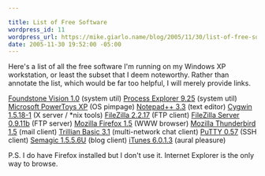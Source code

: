 ```yaml
---

title: List of Free Software
wordpress_id: 11
wordpress_url: https://mike.giarlo.name/blog/2005/11/30/list-of-free-software/
date: 2005-11-30 19:52:00 -05:00
---
```

Here's a list of all the free software I'm running on my Windows XP workstation, or least the subset that I deem noteworthy. Rather than annotate the list, which would be far too helpful, I will merely provide links.

<a href="http://www.foundstone.com/knowledge/proddesc/vision.html">Foundstone Vision 1.0</a> (system util)
<a href="http://www.sysinternals.com/Utilities/ProcessExplorer.html">Process Explorer 9.25</a> (system util)<a href="http://www.microsoft.com/windowsxp/downloads/powertoys/xppowertoys.mspx">
Microsoft PowerToys XP</a> (OS pimpage)
<a href="http://sourceforge.net/projects/notepad-plus/">Notepad++ 3.3</a> (text editor)
<a href="http://www.cygwin.com/">Cygwin 1.5.18-1</a> (X server / *nix tools)
<a href="http://filezilla.sourceforge.net/">FileZilla 2.2.17</a> (FTP client)
<a href="http://sourceforge.net/project/showfiles.php?group_id=21558&package_id=21737">FileZilla Server 0.9.11b</a> (FTP server)
<a href="http://www.mozilla.com/firefox/">Mozilla Firefox 1.5</a> (WWW browser)
<a href="http://www.mozilla.com/thunderbird/">Mozilla Thunderbird 1.5</a> (mail client)
<a href="http://www.ceruleanstudios.com/">Trillian Basic 3.1</a> (multi-network chat client)
<a href="http://www.chiark.greenend.org.uk/~sgtatham/putty/">PuTTY 0.57</a> (SSH client)
<a href="http://semagic.sourceforge.net/">Semagic 1.5.5.6U</a> (blog client)
<a href="http://www.apple.com/itunes/">iTunes 6.0.1.3</a> (aural pleasure)

P.S. I do have Firefox installed but I don't use it. Internet Explorer is the only way to browse.
